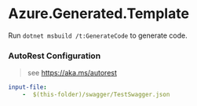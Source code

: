 # Azure.Generated.Template

Run `dotnet msbuild /t:GenerateCode` to generate code.

### AutoRest Configuration
> see https://aka.ms/autorest

``` yaml
input-file:
    -  $(this-folder)/swagger/TestSwagger.json
```
